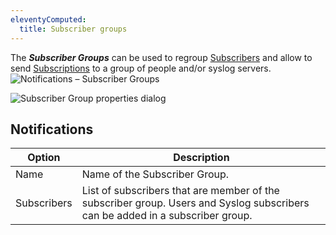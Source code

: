 ```yaml
---
eleventyComputed:
  title: Subscriber groups
---
```

The ***Subscriber Groups*** can be used to regroup [Subscribers](/server/web-interface/administration/security-management/notifications/subscribers/) and allow to send [Subscriptions](/server/web-interface/administration/security-management/notifications/subscriptions/) to a group of people and/or syslog servers.
![Notifications – Subscriber Groups](https://cdnweb.devolutions.net/docs/docs_en_server_ServerOp8072.png)

![Subscriber Group properties dialog](https://cdnweb.devolutions.net/docs/docs_en_server_ServerOp8157.png)

## Notifications
| Option      | Description                                                                                                                   |
|-------------|-------------------------------------------------------------------------------------------------------------------------------|
| Name        | Name of the Subscriber Group.                                                                                                 |
| Subscribers | List of subscribers that are member of the subscriber group. Users and Syslog subscribers can be added in a subscriber group. |
